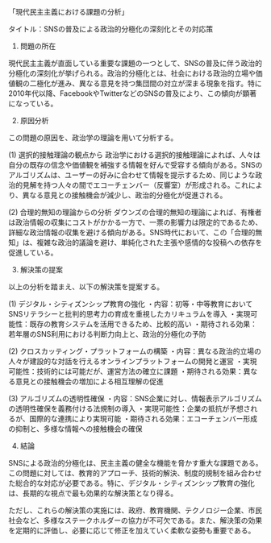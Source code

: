 「現代民主主義における課題の分析」

タイトル：SNSの普及による政治的分極化の深刻化とその対応策

1. 問題の所在

現代民主主義が直面している重要な課題の一つとして、SNSの普及に伴う政治的分極化の深刻化が挙げられる。政治的分極化とは、社会における政治的立場や価値観の二極化が進み、異なる意見を持つ集団間の対立が深まる現象を指す。特に2010年代以降、FacebookやTwitterなどのSNSの普及により、この傾向が顕著になっている。

2. 原因分析

この問題の原因を、政治学の理論を用いて分析する。

(1) 選択的接触理論の観点から
政治学における選択的接触理論によれば、人々は自分の既存の信念や価値観を補強する情報を好んで受容する傾向がある。SNSのアルゴリズムは、ユーザーの好みに合わせて情報を提示するため、同じような政治的見解を持つ人々の間でエコーチェンバー（反響室）が形成される。これにより、異なる意見との接触機会が減少し、政治的分極化が促進される。

(2) 合理的無知の理論からの分析
ダウンズの合理的無知の理論によれば、有権者は政治情報の収集にコストがかかる一方で、一票の影響力は限定的であるため、詳細な政治情報の収集を避ける傾向がある。SNS時代において、この「合理的無知」は、複雑な政治的議論を避け、単純化された主張や感情的な投稿への依存を促進している。

3. 解決策の提案

以上の分析を踏まえ、以下の解決策を提案する。

(1) デジタル・シティズンシップ教育の強化
・内容：初等・中等教育においてSNSリテラシーと批判的思考力の育成を重視したカリキュラムを導入
・実現可能性：既存の教育システムを活用できるため、比較的高い
・期待される効果：若年層のSNS利用における判断力向上と、政治的分極化の予防

(2) クロスカッティング・プラットフォームの構築
・内容：異なる政治的立場の人々が建設的な対話を行えるオンラインプラットフォームの開発と運営
・実現可能性：技術的には可能だが、運営方法の確立に課題
・期待される効果：異なる意見との接触機会の増加による相互理解の促進

(3) アルゴリズムの透明性確保
・内容：SNS企業に対し、情報表示アルゴリズムの透明性確保を義務付ける法規制の導入
・実現可能性：企業の抵抗が予想されるが、国際的な連携により実現可能
・期待される効果：エコーチェンバー形成の抑制と、多様な情報への接触機会の確保

4. 結論

SNSによる政治的分極化は、民主主義の健全な機能を脅かす重大な課題である。この問題に対しては、教育的アプローチ、技術的解決、制度的規制を組み合わせた総合的な対応が必要である。特に、デジタル・シティズンシップ教育の強化は、長期的な視点で最も効果的な解決策となり得る。

ただし、これらの解決策の実施には、政府、教育機関、テクノロジー企業、市民社会など、多様なステークホルダーの協力が不可欠である。また、解決策の効果を定期的に評価し、必要に応じて修正を加えていく柔軟な姿勢も重要である。